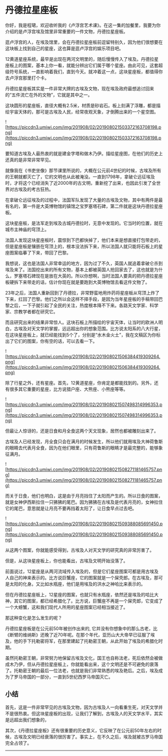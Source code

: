 # 丹德拉星座板

你好，我是程珺，欢迎收听我的《卢浮宫艺术课》。在这一集的加餐里，我要为你介绍的是卢浮宫埃及馆里非常重要的一件文物，丹德拉星座板。

逛卢浮宫的人，在埃及馆里，会在丹德拉星座板前逗留特别久，因为他们很想要在这块板上找到自己的星座，这也算是逛卢浮宫的娱乐项目吧。

12黄道星座系统，最早是出现在两河文明里的，随后慢慢传入了埃及。丹德拉星座板上的图案，基本上你一看，就能分辨出它们属于哪个星座。由此可见，这套超级符号系统，一直影响着我们，直到今天。就冲着这一点，这块星座板，都值得你去卢浮宫那里打个卡。

丹德拉星座板其实是一件非常大牌的古埃及文物，现在埃及政府最想追讨回来的“五件流亡在外的文物”，它就是其中之一。

这块圆形的星座板，直径大概有2.5米，材质是砂岩石。板上刻满了浮雕，都是描绘宇宙天体的，那可是古埃及人民，经常夜观天象，才倒腾出来的一个星空图。

![https://piccdn3.umiwi.com/img/201908/02/201908021503372163708198.png](https://piccdn3.umiwi.com/img/201908/02/201908021503372163708198.png)

要知道古埃及人最热衷的就是建金字塔和做木乃伊。描绘星座图，在他们的历史上还真的是非常非常罕见。

就像我在《书吏坐像》那节课里所说的，大概在公元前4世纪的时候，古埃及所有的王朝就都灭亡了，它的文明也从此被淹没。一直到1798年，拿破仑远征埃及时，才将这个已经消失了近2000年的古文明，重新挖了出来，也因此引发了全世界对古埃及的考古狂热。

在拿破仑远征埃及的过程中，法国军队发现了大量的古埃及文物，其中有两件是最有名的，第一件是大英博物馆的镇馆之宝罗塞塔石碑，第二件就是这块丹德拉星座板。

这块星座板，是法军走到埃及古城丹德拉时，无意中发现的。它当时的位置，就在城市主神庙的穹顶上。

法国人发现这块星座板时，震惊到下巴都快掉了，他们本来是想直接打包带走的，但是星座板是镶嵌在穹顶上的，根本没法拆下来，所以法国人就只能将石板上的星座图案临摹了下来，带回了巴黎。

我想说，这也是法国人非常幸运的地方，因为过了不久，英国人就追着拿破仑杀到埃及来了。法国挖出来的所有文物，基本上都被英国人抢回家去了，这也就是为什么，罗塞塔石碑现在是放在大英的。所以你想啊，当时法国人要真的把丹德拉星座板硬拆下来带走的话，估计你现在就是要跑到大英博物馆去看这件文物了。

23年之后，法国人重新回到了丹德拉，非常野蛮地用炸药将星座板从穹顶上炸了下来，扛回了巴黎。他们之所以会这样不择手段，是因为当年星座板的手稿带回巴黎之后，一下子就引起了全民的关注，热度根本降不下来。各路天文学家、科学家、宗教学者都在研究它。

而且研究出来的结果非常惊人。这块石板上所描绘的宇宙天体，让当时的欧洲人明白，古埃及对天文学的掌握，远远超出你的想象范围。比方说太阳系的八大行星，在这块星座板上，就已经能找到5个了，分别是“水木金火土”，我在文稿区为你标出了它们的图案，你有空的话，可以去看一下。

![https://piccdn3.umiwi.com/img/201908/02/201908021506384419309264.png](https://piccdn3.umiwi.com/img/201908/02/201908021506384419309264.png)

除了行星之外，还有星座。首先，12黄道星座，你肯定是都能找到的。另外，还有很多其它重要的星座，比方说猎户座、大熊座、小熊座等等。

![https://piccdn3.umiwi.com/img/201908/02/201908021507498314996353.png](https://piccdn3.umiwi.com/img/201908/02/201908021507498314996353.png)

但最让人惊讶的，还是日食和月全食这两个天文现象，居然也都被雕刻出来了。

古埃及人已经发现，月全食只会在满月的时候发生，所以他们就用埃及大神荷鲁斯的眼睛去代表月全食，因为在他们眼里，只有荷鲁斯的眼睛才是最完整的，能够象征满月。

![https://piccdn3.umiwi.com/img/201908/02/201908021508271181465757.png](https://piccdn3.umiwi.com/img/201908/02/201908021508271181465757.png)

而关于日食，他们也明白，这是由于月亮挡住了太阳而产生的。所以日食的图案，就是女神伊西斯拉住一只狒狒的尾巴。因为狒狒在古埃及是代表月亮的，女神拉住它的尾巴，意思就是让月亮不要再挡着太阳了，让日食早点过去吧。

![https://piccdn3.umiwi.com/img/201908/02/201908021509388085691450.png](https://piccdn3.umiwi.com/img/201908/02/201908021509388085691450.png)

从这两个图案，你就能感受得到，古埃及人对天文学的研究真的非常厉害了。

但是，从这块星座板上，你也能看出，古埃及文明开始没落了。

前面说过，12星座是从两河流域传入埃及的，但是它们星座图案可都是用古埃及人自己的神来表示的。比方说巨蟹座，它的图案就是一个屎壳郎。在古埃及，那可是太阳的化身。又比如水瓶座，他们是用埃及的洪水之神哈比来表示的。

但在丹德拉星座板上，12星座的图案，也就只有水瓶座，依然还是埃及的哈比大神，其它的图案，都已经希腊化了。比方说，巨蟹座不再是一个屎壳郎，它变成了一个大螃蟹，这和我们现代人所用的星座图案已经相当接近了。

那这种变化是怎么发生的呢？

丹德拉星座板是在公元前50年被创作出来的, 它并没有你想象中的那么古老，比《断臂的维纳斯》还晚了近70年呢。在那个年代，亚历山大大帝早已征服了埃及，他的手下托勒密将军，在那里建起了托勒密王朝，从此开始了埃及的希腊化时期。

虽然托勒密王朝，非常努力地保留古埃及文化，国王也自称法老，死后依然会被做成木乃伊，但从丹德拉星座板上，你就能看出来，这个文明还是不可避免的衰落了。托勒密王朝的最后一位法老，也就是我们非常熟悉的埃及艳后。之后，埃及成为了罗马帝国的一部分，一直到5世纪西罗马帝国灭亡。

## 小结

首先，这是一件非常罕见的古埃及文物，因为古埃及人一向看重生死，对天文学并不是很热衷。但这块星座板的出现，让我们了解到，古埃及人的天文学水平，其实是远超出我们想象的，

其次，《丹德拉星座板》还有很重要的历史意义，它反映了在公元前50年左右的时候，古埃及文明已经衰落的很厉害了。事实上，在不久之后，埃及就被古罗马帝国完全占领了。

---
